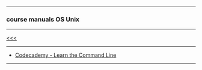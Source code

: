 
---

### course manuals OS Unix

---

[<<<](https://github.com/ttltrk/ELSE/blob/master/SHELL/CMOS/CMOS.MD)

---

* <a href="">Codecademy - Learn the Command Line</a>

---
